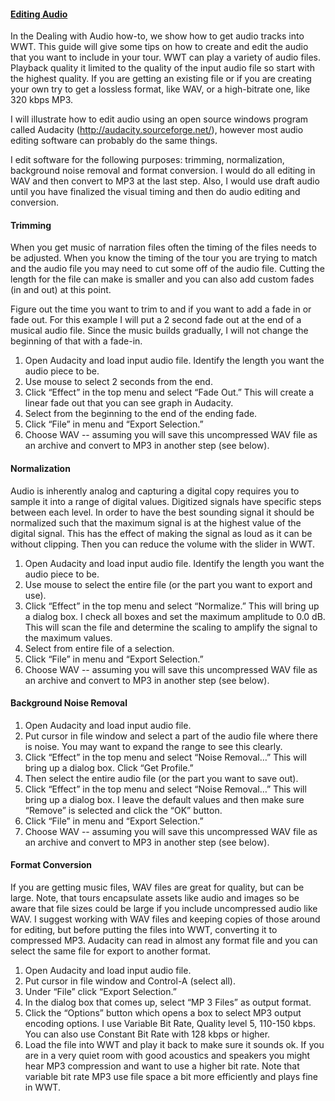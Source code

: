 #### [Editing Audio](#editingaudio)

In the Dealing with Audio how-to, we show how to get audio tracks into WWT. This guide will give some tips on how to create and edit the audio that you want to include in your tour. WWT can play a variety of audio files. Playback quality it limited to the quality of the input audio file so start with the highest quality. If you are getting an existing file or if you are creating your own try to get a lossless format, like WAV, or a high-bitrate one, like 320 kbps MP3\.

I will illustrate how to edit audio using an open source windows program called Audacity (http://audacity.sourceforge.net/), however most audio editing software can probably do the same things.

I edit software for the following purposes: trimming, normalization, background noise removal and format conversion. I would do all editing in WAV and then convert to MP3 at the last step. Also, I would use draft audio until you have finalized the visual timing and then do audio editing and conversion.

#### Trimming

When you get music of narration files often the timing of the files needs to be adjusted. When you know the timing of the tour you are trying to match and the audio file you may need to cut some off of the audio file. Cutting the length for the file can make is smaller and you can also add custom fades (in and out) at this point.

Figure out the time you want to trim to and if you want to add a fade in or fade out. For this example I will put a 2 second fade out at the end of a musical audio file. Since the music builds gradually, I will not change the beginning of that with a fade-in.

1.  Open Audacity and load input audio file. Identify the length you want the audio piece to be.
2.  Use mouse to select 2 seconds from the end.
3.  Click “Effect” in the top menu and select “Fade Out.” This will create a linear fade out that you can see graph in Audacity.
4.  Select from the beginning to the end of the ending fade.
5.  Click “File” in menu and “Export Selection.”
6.  Choose WAV -- assuming you will save this uncompressed WAV file as an archive and convert to MP3 in another step (see below).

#### Normalization

Audio is inherently analog and capturing a digital copy requires you to sample it into a range of digital values. Digitized signals have specific steps between each level. In order to have the best sounding signal it should be normalized such that the maximum signal is at the highest value of the digital signal. This has the effect of making the signal as loud as it can be without clipping. Then you can reduce the volume with the slider in WWT.

1.  Open Audacity and load input audio file. Identify the length you want the audio piece to be.
2.  Use mouse to select the entire file (or the part you want to export and use).
3.  Click “Effect” in the top menu and select “Normalize.” This will bring up a dialog box. I check all boxes and set the maximum amplitude to 0.0 dB. This will scan the file and determine the scaling to amplify the signal to the maximum values.
4.  Select from entire file of a selection.
5.  Click “File” in menu and “Export Selection.”
6.  Choose WAV -- assuming you will save this uncompressed WAV file as an archive and convert to MP3 in another step (see below).

#### Background Noise Removal

1.  Open Audacity and load input audio file.
2.  Put cursor in file window and select a part of the audio file where there is noise. You may want to expand the range to see this clearly.
3.  Click “Effect” in the top menu and select “Noise Removal…” This will bring up a dialog box. Click “Get Profile.”
4.  Then select the entire audio file (or the part you want to save out).
5.  Click “Effect” in the top menu and select “Noise Removal…” This will bring up a dialog box. I leave the default values and then make sure “Remove” is selected and click the “OK” button.
6.  Click “File” in menu and “Export Selection.”
7.  Choose WAV -- assuming you will save this uncompressed WAV file as an archive and convert to MP3 in another step (see below).

#### Format Conversion

If you are getting music files, WAV files are great for quality, but can be large. Note, that tours encapsulate assets like audio and images so be aware that file sizes could be large if you include uncompressed audio like WAV. I suggest working with WAV files and keeping copies of those around for editing, but before putting the files into WWT, converting it to compressed MP3\. Audacity can read in almost any format file and you can select the same file for export to another format.

1.  Open Audacity and load input audio file.
2.  Put cursor in file window and Control-A (select all).
3.  Under “File” click “Export Selection.”
4.  In the dialog box that comes up, select “MP 3 Files” as output format.
5.  Click the “Options” button which opens a box to select MP3 output encoding options. I use Variable Bit Rate, Quality level 5, 110-150 kbps. You can also use Constant Bit Rate with 128 kbps or higher.
6.  Load the file into WWT and play it back to make sure it sounds ok. If you are in a very quiet room with good acoustics and speakers you might hear MP3 compression and want to use a higher bit rate. Note that variable bit rate MP3 use file space a bit more efficiently and plays fine in WWT.
